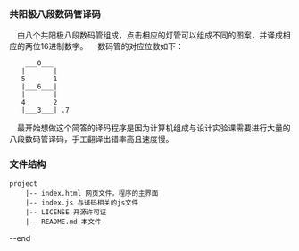 ### 共阳极八段数码管译码
&emsp;由八个共阳极八段数码管组成，点击相应的灯管可以组成不同的图案，并译成相应的两位16进制数字。
&emsp;数码管的对应位数如下：
```
    ___0___
   |       |
   5       1
   |___6___|
   |       |
   4       2
   |___3___| .7
```
&emsp;最开始想做这个简答的译码程序是因为计算机组成与设计实验课需要进行大量的八段数码管译码，手工翻译出错率高且速度慢。
### 文件结构
```
project
    |-- index.html 网页文件，程序的主界面
    |-- index.js 与译码相关的js文件
    |-- LICENSE 开源许可证
    |-- README.md 本文件
```

--end
